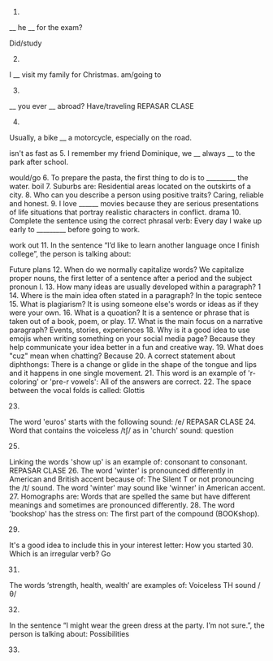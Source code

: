 1.
__ he __ for the exam?

Did/study

2.
I __ visit my family for Christmas.
am/going to

3.
__ you ever __ abroad?
Have/traveling
REPASAR CLASE

4.
Usually, a bike __ a motorcycle, especially on the road.

isn't as fast as
5.
I remember my friend Dominique, we __ always __ to the park after school.

would/go
6.
To prepare the pasta, the first thing to do is to _________ the water.
boil
7.
Suburbs are:
Residential areas located on the outskirts of a city.
8.
Who can you describe a person using positive traits?
Caring, reliable and honest.
9.
I love ______ movies because they are serious presentations of life situations that portray realistic characters in conflict.
drama
10.
Complete the sentence using the correct phrasal verb:
Every day I wake up early to _________ before going to work.

work out
11.
In the sentence “I’d like to learn another language once I finish college”, the person is talking about:

Future plans
12.
When do we normally capitalize words?
We capitalize proper nouns, the first letter of a sentence after a period and the subject pronoun I.
13.
How many ideas are usually developed within a paragraph?
1
14.
Where is the main idea often stated in a paragraph?
In the topic sentece
15.
What is plagiarism?
It is using someone else's words or ideas as if they were your own.
16.
What is a quoation?
It is a sentence or phrase that is taken out of a book, poem, or play.
17.
What is the main focus on a narrative paragraph?
Events, stories, experiences
18.
Why is it a good idea to use emojis when writing something on your social media page?
Because they help communicate your idea better in a fun and creative way.
19.
What does "cuz" mean when chatting?
Because
20.
A correct statement about diphthongs:
There is a change or glide in the shape of the tongue and lips and it happens in one single movement.
21.
This word is an example of 'r-coloring' or 'pre-r vowels':
All of the answers are correct.
22.
The space between the vocal folds is called:
Glottis

23.
The word 'euros' starts with the following sound:
/e/
REPASAR CLASE
24.
Word that contains the voiceless /tʃ/ as in 'church' sound:
question

25.
Linking the words 'show up' is an example of:
consonant to consonant.
REPASAR CLASE
26.
The word 'winter' is pronounced differently in American and British accent because of:
The Silent T or not pronouncing the /t/ sound. The word 'winter' may sound like 'winner' in American accent.
27.
Homographs are:
Words that are spelled the same but have different meanings and sometimes are pronounced differently.
28.
The word 'bookshop' has the stress on:
The first part of the compound (BOOKshop).


29.
It's a good idea to include this in your interest letter:
How you started
30.
Which is an irregular verb?
Go

31.
The words ‘strength, health, wealth’ are examples of:
Voiceless TH sound /θ/

32.
In the sentence “I might wear the green dress at the party. I’m not sure.”, the person is talking about:
Possibilities 

33. 

